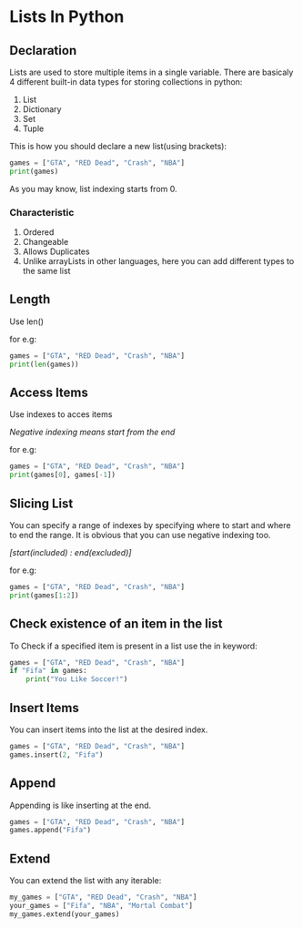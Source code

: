 # Lists In Python

## Declaration 

Lists are used to store multiple items in a single variable.
There are basicaly 4 different built-in data types for storing collections in python:
1. List
2. Dictionary
3. Set 
4. Tuple

This is how you should declare a new list(using brackets):

```python 
games = ["GTA", "RED Dead", "Crash", "NBA"]
print(games)
```

As you may know, list indexing starts from 0.

### Characteristic 

1. Ordered
2. Changeable
3. Allows Duplicates
4. Unlike arrayLists in other languages, here you can add different types to the same list



## Length

Use len()

for e.g:

```python
games = ["GTA", "RED Dead", "Crash", "NBA"]
print(len(games))
```

## Access Items

Use indexes to acces items

_Negative indexing means start from the end_

for e.g:

```python
games = ["GTA", "RED Dead", "Crash", "NBA"]
print(games[0], games[-1])
```

## Slicing List

You can specify a range of indexes by specifying where to start and where to end the range.
It is obvious that you can use negative indexing too.

_[start(included) : end(excluded)]_

for e.g: 

```python
games = ["GTA", "RED Dead", "Crash", "NBA"]
print(games[1:2])
```

## Check existence of an item in the list

To Check if a specified item is present in a list use the in keyword:

```python
games = ["GTA", "RED Dead", "Crash", "NBA"]
if "Fifa" in games:
    print("You Like Soccer!")
```

## Insert Items 

You can insert items into the list at the desired index.

```python
games = ["GTA", "RED Dead", "Crash", "NBA"]
games.insert(2, "Fifa")
```

## Append

Appending is like inserting at the end.

```python
games = ["GTA", "RED Dead", "Crash", "NBA"]
games.append("Fifa")
```

## Extend

You can extend the list with any iterable:

```python 
my_games = ["GTA", "RED Dead", "Crash", "NBA"]
your_games = ["Fifa", "NBA", "Mortal Combat"]
my_games.extend(your_games)
```


